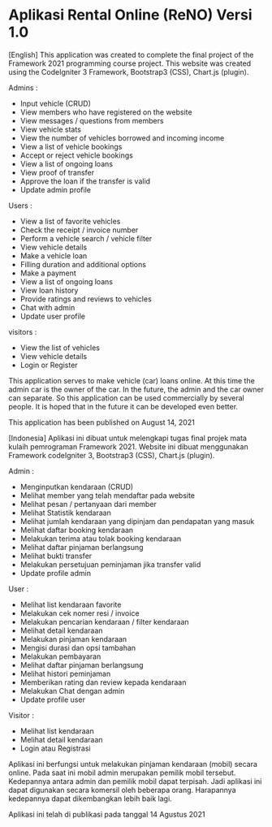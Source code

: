 # Aplikasi Rental Online (ReNO) Versi 1.0
[English]
This application was created to complete the final project of the Framework 2021 programming course project. This website was created using the CodeIgniter 3 Framework, Bootstrap3 (CSS), Chart.js (plugin).


Admins :
- Input vehicle (CRUD)
- View members who have registered on the website
- View messages / questions from members
- View vehicle stats
- View the number of vehicles borrowed and incoming income
- View a list of vehicle bookings
- Accept or reject vehicle bookings
- View a list of ongoing loans
- View proof of transfer
- Approve the loan if the transfer is valid
- Update admin profile

Users :
- View a list of favorite vehicles
- Check the receipt / invoice number
- Perform a vehicle search / vehicle filter
- View vehicle details
- Make a vehicle loan
- Filling duration and additional options
- Make a payment
- View a list of ongoing loans
- View loan history
- Provide ratings and reviews to vehicles
- Chat with admin
- Update user profile

visitors :
- View the list of vehicles
- View vehicle details
- Login or Register

This application serves to make vehicle (car) loans online. At this time the admin car is the owner of the car. In the future, the admin and the car owner can separate. So this application can be used commercially by several people. It is hoped that in the future it can be developed even better.

This application has been published on August 14, 2021

[Indonesia]
Aplikasi ini dibuat untuk melengkapi tugas final projek mata kulaih pemrograman Framework 2021. Website ini dibuat menggunakan Framework codeIgniter 3, Bootstrap3 (CSS), Chart.js (plugin).


Admin :
- Menginputkan kendaraan (CRUD)
- Melihat member yang telah mendaftar pada website
- Melihat pesan / pertanyaan dari member
- Melihat Statistik kendaraan
- Melihat jumlah kendaraan yang dipinjam dan pendapatan yang masuk
- Melihat daftar booking kendaraan
- Melakukan terima atau tolak booking kendaraan
- Melihat daftar pinjaman berlangsung
- Melihat bukti transfer
- Melakukan persetujuan peminjaman jika transfer valid
- Update profile admin

User : 
- Melihat list kendaraan favorite 
- Melakukan cek nomer resi / invoice
- Melakukan pencarian kendaraan / filter kendaraan
- Melihat detail kendaraan
- Melakukan pinjaman kendaraan
- Mengisi durasi dan opsi tambahan
- Melakukan pembayaran
- Melihat daftar pinjaman berlangsung
- Melihat histori peminjaman
- Memberikan rating dan review kepada kendaraan
- Melakukan Chat dengan admin
- Update profile user

Visitor : 
- Melihat list kendaraan
- Melihat detail kendaraan
- Login atau Registrasi

Aplikasi ini berfungsi untuk melakukan pinjaman kendaraan (mobil) secara online. Pada saat ini mobil admin merupakan pemilik mobil tersebut. Kedepannya antara admin dan pemilik mobil dapat terpisah. Jadi aplikasi ini dapat digunakan secara komersil oleh beberapa orang. Harapannya kedepannya dapat dikembangkan lebih baik lagi. 

Aplikasi ini telah di publikasi pada tanggal 14 Agustus 2021
